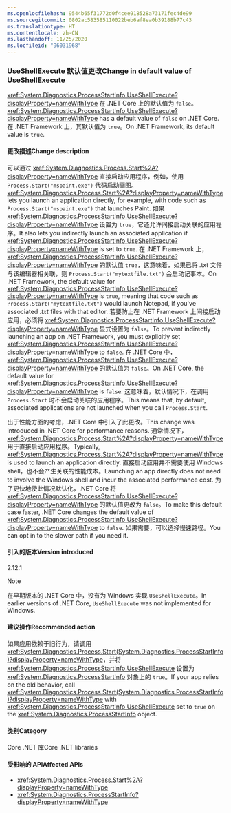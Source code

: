 ```yaml
---
ms.openlocfilehash: 9544b65f31772d0f4cee918528a73171fec4de99
ms.sourcegitcommit: 0802ac583585110022beb6af8ea0b39188b77c43
ms.translationtype: HT
ms.contentlocale: zh-CN
ms.lasthandoff: 11/25/2020
ms.locfileid: "96031968"
---
```

### <a name="change-in-default-value-of-useshellexecute"></a><span data-ttu-id="f00ce-101">UseShellExecute 默认值更改</span><span class="sxs-lookup"><span data-stu-id="f00ce-101">Change in default value of UseShellExecute</span></span>

<span data-ttu-id="f00ce-102"><xref:System.Diagnostics.ProcessStartInfo.UseShellExecute?displayProperty=nameWithType> 在 .NET Core 上的默认值为 `false`。</span><span class="sxs-lookup"><span data-stu-id="f00ce-102"><xref:System.Diagnostics.ProcessStartInfo.UseShellExecute?displayProperty=nameWithType> has a default value of `false` on .NET Core.</span></span> <span data-ttu-id="f00ce-103">在 .NET Framework 上，其默认值为 `true`。</span><span class="sxs-lookup"><span data-stu-id="f00ce-103">On .NET Framework, its default value is `true`.</span></span>

#### <a name="change-description"></a><span data-ttu-id="f00ce-104">更改描述</span><span class="sxs-lookup"><span data-stu-id="f00ce-104">Change description</span></span>

<span data-ttu-id="f00ce-105">可以通过 <xref:System.Diagnostics.Process.Start%2A?displayProperty=nameWithType> 直接启动应用程序，例如，使用 `Process.Start("mspaint.exe")` 代码启动画图。</span><span class="sxs-lookup"><span data-stu-id="f00ce-105"><xref:System.Diagnostics.Process.Start%2A?displayProperty=nameWithType> lets you launch an application directly, for example, with code such as `Process.Start("mspaint.exe")` that launches Paint.</span></span> <span data-ttu-id="f00ce-106">如果 <xref:System.Diagnostics.ProcessStartInfo.UseShellExecute?displayProperty=nameWithType> 设置为 `true`，它还允许间接启动关联的应用程序。</span><span class="sxs-lookup"><span data-stu-id="f00ce-106">It also lets you indirectly launch an associated application if <xref:System.Diagnostics.ProcessStartInfo.UseShellExecute?displayProperty=nameWithType> is set to `true`.</span></span> <span data-ttu-id="f00ce-107">在 .NET Framework 上，<xref:System.Diagnostics.ProcessStartInfo.UseShellExecute?displayProperty=nameWithType> 的默认值 `true`，这意味着，如果已将 .txt  文件与该编辑器相关联，则 `Process.Start("mytextfile.txt")` 会启动记事本。</span><span class="sxs-lookup"><span data-stu-id="f00ce-107">On .NET Framework, the default value for <xref:System.Diagnostics.ProcessStartInfo.UseShellExecute?displayProperty=nameWithType> is `true`, meaning that code such as `Process.Start("mytextfile.txt")` would launch Notepad, if you've associated *.txt* files with that editor.</span></span> <span data-ttu-id="f00ce-108">若要防止在 .NET Framework 上间接启动应用，必须将 <xref:System.Diagnostics.ProcessStartInfo.UseShellExecute?displayProperty=nameWithType> 显式设置为 `false`。</span><span class="sxs-lookup"><span data-stu-id="f00ce-108">To prevent indirectly launching an app on .NET Framework, you must explicitly set <xref:System.Diagnostics.ProcessStartInfo.UseShellExecute?displayProperty=nameWithType> to `false`.</span></span> <span data-ttu-id="f00ce-109">在 .NET Core 中，<xref:System.Diagnostics.ProcessStartInfo.UseShellExecute?displayProperty=nameWithType> 的默认值为 `false`。</span><span class="sxs-lookup"><span data-stu-id="f00ce-109">On .NET Core, the default value for <xref:System.Diagnostics.ProcessStartInfo.UseShellExecute?displayProperty=nameWithType> is `false`.</span></span> <span data-ttu-id="f00ce-110">这意味着，默认情况下，在调用 `Process.Start` 时不会启动关联的应用程序。</span><span class="sxs-lookup"><span data-stu-id="f00ce-110">This means that, by default, associated applications are not launched when you call `Process.Start`.</span></span>

<span data-ttu-id="f00ce-111">出于性能方面的考虑，.NET Core 中引入了此更改。</span><span class="sxs-lookup"><span data-stu-id="f00ce-111">This change was introduced in .NET Core for performance reasons.</span></span> <span data-ttu-id="f00ce-112">通常情况下，<xref:System.Diagnostics.Process.Start%2A?displayProperty=nameWithType> 用于直接启动应用程序。</span><span class="sxs-lookup"><span data-stu-id="f00ce-112">Typically, <xref:System.Diagnostics.Process.Start%2A?displayProperty=nameWithType> is used to launch an application directly.</span></span> <span data-ttu-id="f00ce-113">直接启动应用并不需要使用 Windows shell，也不会产生关联的性能成本。</span><span class="sxs-lookup"><span data-stu-id="f00ce-113">Launching an app directly does not need to involve the Windows shell and incur the associated performance cost.</span></span> <span data-ttu-id="f00ce-114">为了更快地使此情况默认化，.NET Core 将 <xref:System.Diagnostics.ProcessStartInfo.UseShellExecute?displayProperty=nameWithType> 的默认值更改为 `false`。</span><span class="sxs-lookup"><span data-stu-id="f00ce-114">To make this default case faster, .NET Core changes the default value of <xref:System.Diagnostics.ProcessStartInfo.UseShellExecute?displayProperty=nameWithType> to `false`.</span></span> <span data-ttu-id="f00ce-115">如果需要，可以选择慢速路径。</span><span class="sxs-lookup"><span data-stu-id="f00ce-115">You can opt in to the slower path if you need it.</span></span>

#### <a name="version-introduced"></a><span data-ttu-id="f00ce-116">引入的版本</span><span class="sxs-lookup"><span data-stu-id="f00ce-116">Version introduced</span></span>

<span data-ttu-id="f00ce-117">2.1</span><span class="sxs-lookup"><span data-stu-id="f00ce-117">2.1</span></span>

> [!NOTE]
> <span data-ttu-id="f00ce-118">在早期版本的 .NET Core 中，没有为 Windows 实现 `UseShellExecute`。</span><span class="sxs-lookup"><span data-stu-id="f00ce-118">In earlier versions of .NET Core, `UseShellExecute` was not implemented for Windows.</span></span>

#### <a name="recommended-action"></a><span data-ttu-id="f00ce-119">建议操作</span><span class="sxs-lookup"><span data-stu-id="f00ce-119">Recommended action</span></span>

<span data-ttu-id="f00ce-120">如果应用依赖于旧行为，请调用 <xref:System.Diagnostics.Process.Start(System.Diagnostics.ProcessStartInfo)?displayProperty=nameWithType>，并将 <xref:System.Diagnostics.ProcessStartInfo.UseShellExecute> 设置为 <xref:System.Diagnostics.ProcessStartInfo> 对象上的 `true`。</span><span class="sxs-lookup"><span data-stu-id="f00ce-120">If your app relies on the old behavior, call <xref:System.Diagnostics.Process.Start(System.Diagnostics.ProcessStartInfo)?displayProperty=nameWithType> with <xref:System.Diagnostics.ProcessStartInfo.UseShellExecute> set to `true` on the <xref:System.Diagnostics.ProcessStartInfo> object.</span></span>

#### <a name="category"></a><span data-ttu-id="f00ce-121">类别</span><span class="sxs-lookup"><span data-stu-id="f00ce-121">Category</span></span>

<span data-ttu-id="f00ce-122">Core .NET 库</span><span class="sxs-lookup"><span data-stu-id="f00ce-122">Core .NET libraries</span></span>

#### <a name="affected-apis"></a><span data-ttu-id="f00ce-123">受影响的 API</span><span class="sxs-lookup"><span data-stu-id="f00ce-123">Affected APIs</span></span>

- <xref:System.Diagnostics.Process.Start%2A?displayProperty=nameWithType>
- <xref:System.Diagnostics.ProcessStartInfo?displayProperty=nameWithType>

<!--

#### Affected APIs

- `Overload:System.Diagnostics.Process.Start`
- `M:System.Diagnostics.ProcessStartInfo`

-->
